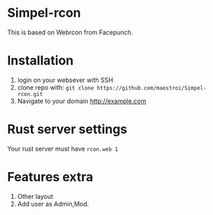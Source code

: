# Simpel-rcon
This is based on Webrcon from Facepunch.

# Installation
1. login on your websever with SSH
2. clone repo with: ```git clone https://github.com/maestroi/Simpel-rcon.git```
3. Navigate to your domain http://example.com

# Rust server settings
Your rust server must have ```rcon.web 1```

# Features extra
1. Other layout 
2. Add user as Admin,Mod.